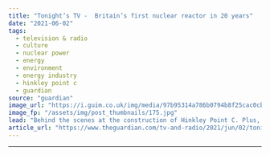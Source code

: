 ```yaml
---
title: "Tonight’s TV -  Britain’s first nuclear reactor in 20 years"
date: "2021-06-02"
tags: 
  - television & radio
  - culture
  - nuclear power
  - energy
  - environment
  - energy industry
  - hinkley point c
  - guardian
source: "guardian"
image_url: "https://i.guim.co.uk/img/media/97b95314a786b0794b8f25cac0cb73aab2a2da9a/0_170_4256_2555/master/4256.jpg?width=460&quality=85&auto=format&fit=max&s=a1c95afd5c615ad1f14b309692ca1055"
image_fp: "/assets/img/post_thumbnails/175.jpg"
lead: "Behind the scenes at the construction of Hinkley Point C. Plus, The Great British Sewing Bee reaches the quarter-finals. Here’s what to watch this eveningWith an estimated construction cost of between £21.5bn and £22.5bn, the nuclear power plant in q..."
article_url: "https://www.theguardian.com/tv-and-radio/2021/jun/02/tonights-tv-britains-first-nuclear-reactor-in-20-years"
---
```


---
